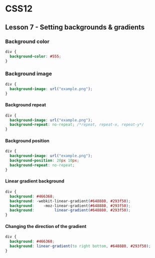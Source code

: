 # CSS12

## Lesson 7 - Setting backgrounds & gradients

### Background color

```css
div {
  background-color: #555;
}
```

### Background image
```css
div {
  background-image: url("example.png");
}
```

#### Background repeat

```css
div {
  background-image: url("example.png");
  background-repeat: no-repeat; /*repeat, repeat-x, repeat-y*/
}
```

#### Background position
```css
div {
  background-image: url("example.png");
  background-position: 20px 10px;
  background-repeat: no-repeat;
}
```

#### Linear gradient background
```css
div {
  background: #466368;
  background: -webkit-linear-gradient(#648880, #293f50);
  background:    -moz-linear-gradient(#648880, #293f50);
  background:         linear-gradient(#648880, #293f50);
}
```
#### Changing the direction of the gradient
```css
div {
  background: #466368;
  background: linear-gradient(to right bottom, #648880, #293f50);
}
```

